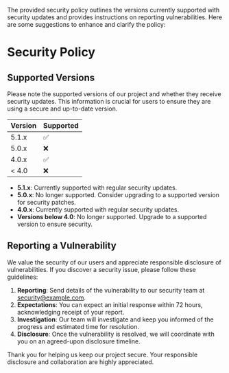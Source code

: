 The provided security policy outlines the versions currently supported with security updates and provides instructions on reporting vulnerabilities. Here are some suggestions to enhance and clarify the policy:

# Security Policy

## Supported Versions

Please note the supported versions of our project and whether they receive security updates. This information is crucial for users to ensure they are using a secure and up-to-date version.

| Version | Supported          |
| ------- | ------------------ |
| 5.1.x   | :white_check_mark: |
| 5.0.x   | :x:                |
| 4.0.x   | :white_check_mark: |
| < 4.0   | :x:                |

- **5.1.x**: Currently supported with regular security updates.
- **5.0.x**: No longer supported. Consider upgrading to a supported version for security patches.
- **4.0.x**: Currently supported with regular security updates.
- **Versions below 4.0**: No longer supported. Upgrade to a supported version to ensure security.

## Reporting a Vulnerability

We value the security of our users and appreciate responsible disclosure of vulnerabilities. If you discover a security issue, please follow these guidelines:

1. **Reporting**: Send details of the vulnerability to our security team at [security@example.com](mailto:security@example.com).
2. **Expectations**: You can expect an initial response within 72 hours, acknowledging receipt of your report.
3. **Investigation**: Our team will investigate and keep you informed of the progress and estimated time for resolution.
4. **Disclosure**: Once the vulnerability is resolved, we will coordinate with you on an agreed-upon disclosure timeline.

Thank you for helping us keep our project secure. Your responsible disclosure and collaboration are highly appreciated.
